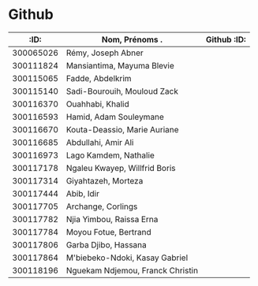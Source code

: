 # Github

| :ID:      | Nom, Prénoms .                   |  Github :ID:                                        |
|-----------|----------------------------------|-----------------------------------------------------| 
| 300065026 | Rémy, Joseph Abner               |                                                     |
| 300111824 | Mansiantima, Mayuma Blevie       |                                                     |
| 300115065 | Fadde, Abdelkrim                 |                                                     |
| 300115140 | Sadi-Bourouih, Mouloud Zack      |                                                     |
| 300116370 | Ouahhabi, Khalid                 |                                                     |
| 300116593 | Hamid, Adam Souleymane           |                                                     |
| 300116670 | Kouta-Deassio, Marie Auriane     |                                                     |
| 300116685 | Abdullahi, Amir Ali              |                                                     |
| 300116973 | Lago Kamdem, Nathalie            |                                                     |
| 300117178 | Ngaleu Kwayep, Willfrid Boris    |                                                     |
| 300117314 | Giyahtazeh, Morteza              |                                                     |
| 300117444 | Abib, Idir                       |                                                     |
| 300117705 | Archange, Corlings               |                                                     |
| 300117782 | Njia Yimbou, Raissa Erna         |                                                     |
| 300117784 | Moyou Fotue, Bertrand            |                                                     |
| 300117806 | Garba Djibo, Hassana             |                                                     |
| 300117864 | M'biebeko-Ndoki, Kasay Gabriel   |                                                     |
| 300118196 | Nguekam Ndjemou, Franck Christin |                                                     |
